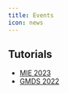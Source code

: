 ```yaml
---
title: Events
icon: news
---
```

## Tutorials
- [MIE 2023](tutorials/2023-05-30-MIE2023.md)
- [GMDS 2022](tutorials/2022-09-10-GMDS2022-dev.md)

